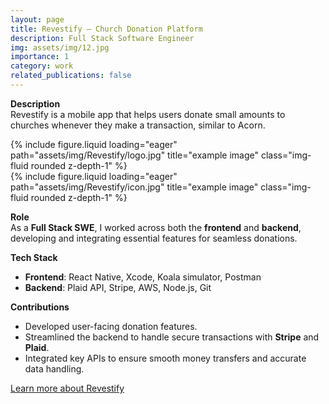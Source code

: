 ```yaml
---
layout: page
title: Revestify – Church Donation Platform
description: Full Stack Software Engineer
img: assets/img/12.jpg
importance: 1
category: work
related_publications: false
---
```


**Description**  
Revestify is a mobile app that helps users donate small amounts to churches whenever they make a transaction, similar to Acorn.


<div class="row">
    <div class="col-sm mt-3 mt-md-0">
        {% include figure.liquid loading="eager" path="assets/img/Revestify/logo.jpg" title="example image" class="img-fluid rounded z-depth-1" %}
    </div>
    <div class="col-sm mt-3 mt-md-0">
        {% include figure.liquid loading="eager" path="assets/img/Revestify/icon.jpg" title="example image" class="img-fluid rounded z-depth-1" %}
    </div>
</div>


**Role**  
As a **Full Stack SWE**, I worked across both the **frontend** and **backend**, developing and integrating essential features for seamless donations.

**Tech Stack**  
- **Frontend**: React Native, Xcode, Koala simulator, Postman  
- **Backend**: Plaid API, Stripe, AWS, Node.js, Git

**Contributions**  
- Developed user-facing donation features.  
- Streamlined the backend to handle secure transactions with **Stripe** and **Plaid**.
- Integrated key APIs to ensure smooth money transfers and accurate data handling.

[Learn more about Revestify](https://revestify.com/investmentoppertunities)
